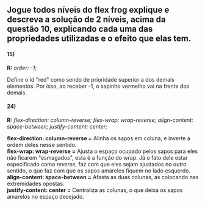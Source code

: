 ## Jogue todos níveis do flex frog  explique e descreva a solução de 2 níveis,  acima da questão 10, explicando cada uma das propriedades utilizadas e o efeito que elas tem.


#### 15)
**R:**
_order: -1;_

Define o id "red" como sendo de prioridade superior a dos demais elementos. Por isso, ao receber -1, o sapinho vermelho vai na frente dos demais.

#### 24)
**R:**
_flex-direction: column-reverse;
flex-wrap: wrap-reverse;
align-content: space-between;
justify-content: center;_

**flex-direction: column-reverse =** Alinha os sapos em coluna, e inverte a ordem deles nesse sentido.<br>
**flex-wrap: wrap-reverse =** Ajusta o espaço ocupado pelos sapos para eles não ficarem "esmagados", esta é a função do wrap. Já o fato dele estar especificado como _reverse_, faz com que eles sejam ajustados no outro sentido, o que faz com que os sapos amarelos fiquem no lado esquerdo.<br>
**align-content: space-between =** Afasta as duas colunas, as colocando nas extremidades opostas.<br>
**justify-content: center =** Centraliza as colunas, o que deixa os sapos amarelos no espaço desejado.